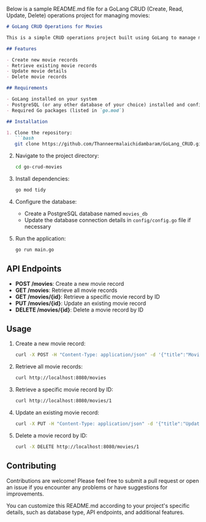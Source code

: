 Below is a sample README.md file for a GoLang CRUD (Create, Read, Update, Delete) operations project for managing movies:

```markdown
# GoLang CRUD Operations for Movies

This is a simple CRUD operations project built using GoLang to manage movies. It provides functionalities to create, read, update, and delete movie records from a database.

## Features

- Create new movie records
- Retrieve existing movie records
- Update movie details
- Delete movie records

## Requirements

- GoLang installed on your system
- PostgreSQL (or any other database of your choice) installed and configured
- Required Go packages (listed in `go.mod`)

## Installation

1. Clone the repository:
   ```bash
   git clone https://github.com/Thanneermalaichidambaram/GoLang_CRUD.git
   ```

2. Navigate to the project directory:
   ```bash
   cd go-crud-movies
   ```

3. Install dependencies:
   ```bash
   go mod tidy
   ```

4. Configure the database:
   - Create a PostgreSQL database named `movies_db`
   - Update the database connection details in `config/config.go` file if necessary

5. Run the application:
   ```bash
   go run main.go
   ```

## API Endpoints

- **POST /movies**: Create a new movie record
- **GET /movies**: Retrieve all movie records
- **GET /movies/{id}**: Retrieve a specific movie record by ID
- **PUT /movies/{id}**: Update an existing movie record
- **DELETE /movies/{id}**: Delete a movie record by ID

## Usage

1. Create a new movie record:
   ```bash
   curl -X POST -H "Content-Type: application/json" -d '{"title":"Movie Title", "director":"Director Name", "year":2022}' http://localhost:8080/movies
   ```

2. Retrieve all movie records:
   ```bash
   curl http://localhost:8080/movies
   ```

3. Retrieve a specific movie record by ID:
   ```bash
   curl http://localhost:8080/movies/1
   ```

4. Update an existing movie record:
   ```bash
   curl -X PUT -H "Content-Type: application/json" -d '{"title":"Updated Title", "director":"Updated Director", "year":2023}' http://localhost:8080/movies/1
   ```

5. Delete a movie record by ID:
   ```bash
   curl -X DELETE http://localhost:8080/movies/1
   ```

## Contributing

Contributions are welcome! Please feel free to submit a pull request or open an issue if you encounter any problems or have suggestions for improvements.


You can customize this README.md according to your project's specific details, such as database type, API endpoints, and additional features.
